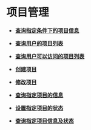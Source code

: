 # 项目管理<a name="zh-cn_topic_0057845642"></a>

-   **[查询指定条件下的项目信息](查询指定条件下的项目信息.md)**  

-   **[查询用户的项目列表](查询用户的项目列表.md)**  

-   **[查询用户可以访问的项目列表](查询用户可以访问的项目列表.md)**  

-   **[创建项目](创建项目.md)**  

-   **[修改项目](修改项目.md)**  

-   **[查询指定项目的信息](查询指定项目的信息.md)**  

-   **[设置指定项目的状态](设置指定项目的状态.md)**  

-   **[查询指定项目信息及状态](查询指定项目信息及状态.md)**  


